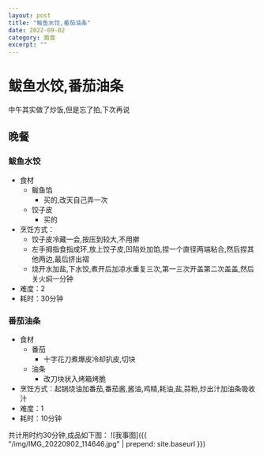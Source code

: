 ```yaml
---
layout: post
title: "鲅鱼水饺,番茄油条" 
date: 2022-09-02
category: 面食
excerpt: ""
---
```


# 鲅鱼水饺,番茄油条

中午其实做了炒饭,但是忘了拍,下次再说

## 晚餐

### 鲅鱼水饺

- 食材
  - 鲅鱼馅
    - 买的,改天自己弄一次
  - 饺子皮
    - 买的
- 烹饪方式：
  - 饺子皮冷藏一会,按压到较大,不用擀
  - 左手拇指食指成环,放上饺子皮,凹陷处加馅,捏一个直径两端粘合,然后捏其他两边,最后挤出褶
  - 烧开水加盐,下水饺,煮开后加凉水重复三次,第一三次开盖第二次盖盖,然后关火焖一分钟
- 难度：2
- 耗时：30分钟

### 番茄油条

- 食材
  - 番茄
    - 十字花刀煮爆皮冷却扒皮,切块
  - 油条
    - 改刀块状入烤箱烤脆
- 烹饪方式：起锅烧油加番茄,番茄酱,酱油,鸡精,耗油,盐,蒜粉,炒出汁加油条吸收汁
- 难度：1
- 耗时：10分钟


共计用时约30分钟,成品如下图：
![我事图]({{ "/img/IMG_20220902_114646.jpg" | prepend: site.baseurl }})
